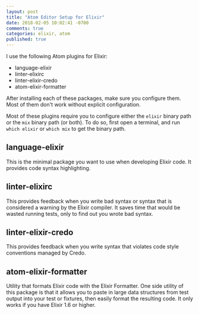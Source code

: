 ```yaml
---
layout: post
title: "Atom Editor Setup for Elixir"
date: 2018-02-05 10:02:41 -0700
comments: true
categories: elixir, atom
published: true
---
```


I use the following Atom plugins for Elixir:

- language-elixir
- linter-elixirc
- linter-elixir-credo
- atom-elixir-formatter

After installing each of these packages, make sure you configure them. Most of
them don't work without explicit configuration.

Most of these plugins require you to configure either the `elixir` binary path
or the `mix` binary path (or both). To do so, first open a terminal, and run
`which elixir` or `which mix` to get the binary path.

## language-elixir

This is the minimal package you want to use when developing Elixir code.
It provides code syntax highlighting.

## linter-elixirc

This provides feedback when you write bad syntax or syntax that is considered a
warning by the Elixir compiler. It saves time that would be wasted running
tests, only to find out you wrote bad syntax.

## linter-elixir-credo

This provides feedback when you write syntax that violates code style conventions
managed by Credo.

## atom-elixir-formatter

Utility that formats Elixir code with the Elixir Formatter. One side utility of
this package is that it allows you to paste in large data structures from test
output into your test or fixtures, then easily format the resulting code. It
only works if you have Elixir 1.6 or higher.
